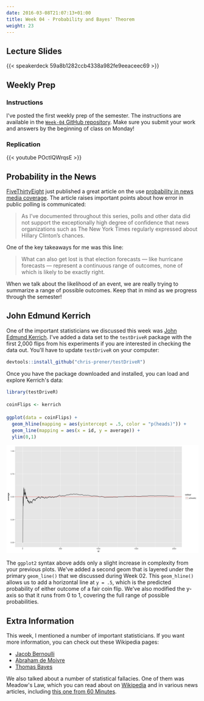 ```yaml
---
date: 2016-03-08T21:07:13+01:00
title: Week 04 - Probability and Bayes' Theorem
weight: 23
---
```


## Lecture Slides
{{< speakerdeck 59a8b1282ccb4338a982fe9eeaceec69 >}}

## Weekly Prep
### Instructions
I've posted the first weekly prep of the semester. The instructions are available in the [`Week-04` GitHub repository](https://github.com/slu-soc5050/Week-04/blob/master/WeeklyPrep/week-04-prep.pdf). Make sure you submit your work and answers by the beginning of class on Monday!

### Replication
{{< youtube POctIQWrqsE >}}

## Probability in the News
[FiveThirtyEight](https://fivethirtyeight.com/) just published a great article on the use [probability in news media coverage](https://fivethirtyeight.com/features/the-media-has-a-probability-problem/). The article raises important points about how error in public polling is communicated:

> As I’ve documented throughout this series, polls and other data did not support the exceptionally high degree of confidence that news organizations such as The New York Times regularly expressed about Hillary Clinton’s chances.

One of the key takeaways for me was this line:

> What can also get lost is that election forecasts — like hurricane forecasts — represent a continuous range of outcomes, none of which is likely to be exactly right.

When we talk about the likelihood of an event, we are really trying to summarize a range of possible outcomes. Keep that in mind as we progress through the semester!

## John Edmund Kerrich
One of the important statisticians we discussed this week was [John Edmund Kerrich](https://en.wikipedia.org/wiki/John_Edmund_Kerrich). I've added a data set to the `testDriveR` package with the first 2,000 flips from his experiments if you are interested in checking the data out. You'll have to update `testDriveR` on your computer:

```r
devtools::install_github("chris-prener/testDriveR")
```

Once you have the package downloaded and installed, you can load and explore Kerrich's data:

```r
library(testDriveR)

coinFlips <- kerrich

ggplot(data = coinFlips) +
  geom_hline(mapping = aes(yintercept = .5, color = "p(heads)")) +
  geom_line(mapping = aes(x = id, y = average)) +
  ylim(0,1)
```
![kerrichPlot](https://raw.githubusercontent.com/slu-soc5050/Core-Documents/sources/Week-04/kerrichPlot.png)

The `ggplot2` syntax above adds only a slight increase in complexity from your previous plots. We've added a second geom that is layered under the primary `geom_line()` that we discussed during Week 02. This `geom_hline()` allows us to add a horizontal line at `y = .5`, which is the predicted probability of either outcome of a fair coin flip. We've also modified the y-axis so that it runs from 0 to 1, covering the full range of possible probabilities.

## Extra Information
This week, I mentioned a number of important statisticians. If you want more information, you can check out these Wikipedia pages:

* [Jacob Bernoulli](https://en.wikipedia.org/wiki/Jacob_Bernoulli)
* [Abraham de Moivre](https://en.wikipedia.org/wiki/Abraham_de_Moivre)
* [Thomas Bayes](https://en.wikipedia.org/wiki/Thomas_Bayes)

We also talked about a number of statistical fallacies. One of them was Meadow's Law, which you can read about on [Wikipedia](https://en.wikipedia.org/wiki/Meadow%27s_law) and in various news articles, including [this one from 60 Minutes](https://www.cbsnews.com/news/expert-testimony-bad-evidence/).